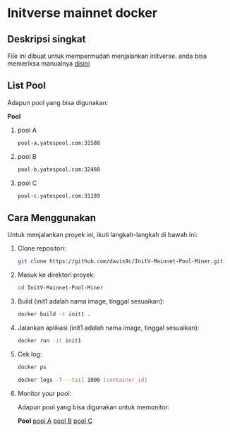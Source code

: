 # Initverse mainnet docker

## Deskripsi singkat

File ini dibuat untuk mempermudah menjalankan initverse.
anda bisa memeriksa manualnya [disini](https://inichain.gitbook.io/initverseinichain/inichain/mining-mainnet)

## List Pool

Adapun pool yang bisa digunakan:

**Pool**
1.  pool A
    ```sh
    pool-a.yatespool.com:31588
    ```
2.  pool B
    ```sh
    pool-b.yatespool.com:32488
    ```
3.  pool C
    ```sh
    pool-c.yatespool.com:31189
    ```

## Cara Menggunakan

Untuk menjalankan proyek ini, ikuti langkah-langkah di bawah ini:

1. Clone repositori:
    ```sh
    git clone https://github.com/davis9c/InitV-Mainnet-Pool-Miner.git
    ```

2. Masuk ke direktori proyek:
    ```sh
    cd InitV-Mainnet-Pool-Miner
    ```

3. Build (init1 adalah nama image, tinggal sesuaikan):
    ```sh
    docker build -t init1 .
    ```

4. Jalankan aplikasi (init1 adalah nama image, tinggal sesuaikan):
    ```sh
    docker run -it init1
    ```

5.  Cek log:
    ```sh
    docker ps
    ```
    ```sh
    docker logs -f --tail 1000 [container_id]
    ```

6.  Monitor your pool:

    Adapun pool yang bisa digunakan untuk memonitor:

    **Pool**
        [pool A](https://a.yatespool.com/)
        [pool B](https://b.yatespool.com/)
        [pool C](https://c.yatespool.com/)

